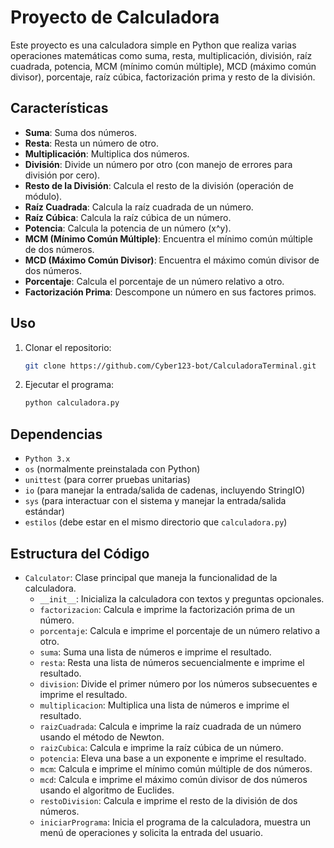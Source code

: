 # Proyecto de Calculadora

Este proyecto es una calculadora simple en Python que realiza varias operaciones matemáticas como suma, resta, multiplicación, división, raíz cuadrada, potencia, MCM (mínimo común múltiple), MCD (máximo común divisor), porcentaje, raíz cúbica, factorización prima y resto de la división.

## Características
- **Suma**: Suma dos números.
- **Resta**: Resta un número de otro.
- **Multiplicación**: Multiplica dos números.
- **División**: Divide un número por otro (con manejo de errores para división por cero).
- **Resto de la División**: Calcula el resto de la división (operación de módulo).
- **Raíz Cuadrada**: Calcula la raíz cuadrada de un número.
- **Raíz Cúbica**: Calcula la raíz cúbica de un número.
- **Potencia**: Calcula la potencia de un número (x^y).
- **MCM (Mínimo Común Múltiple)**: Encuentra el mínimo común múltiple de dos números.
- **MCD (Máximo Común Divisor)**: Encuentra el máximo común divisor de dos números.
- **Porcentaje**: Calcula el porcentaje de un número relativo a otro.
- **Factorización Prima**: Descompone un número en sus factores primos.

## Uso

1. Clonar el repositorio:
   ```bash
   git clone https://github.com/Cyber123-bot/CalculadoraTerminal.git
   ```

2. Ejecutar el programa:
   ```bash
   python calculadora.py
   ```

## Dependencias
- `Python 3.x`
- `os` (normalmente preinstalada con Python)
- `unittest` (para correr pruebas unitarias)
- `io` (para manejar la entrada/salida de cadenas, incluyendo StringIO)
- `sys` (para interactuar con el sistema y manejar la entrada/salida estándar)
- `estilos` (debe estar en el mismo directorio que `calculadora.py`)

## Estructura del Código

- `Calculator`: Clase principal que maneja la funcionalidad de la calculadora.
  - `__init__`: Inicializa la calculadora con textos y preguntas opcionales.
  - `factorizacion`: Calcula e imprime la factorización prima de un número.
  - `porcentaje`: Calcula e imprime el porcentaje de un número relativo a otro.
  - `suma`: Suma una lista de números e imprime el resultado.
  - `resta`: Resta una lista de números secuencialmente e imprime el resultado.
  - `division`: Divide el primer número por los números subsecuentes e imprime el resultado.
  - `multiplicacion`: Multiplica una lista de números e imprime el resultado.
  - `raizCuadrada`: Calcula e imprime la raíz cuadrada de un número usando el método de Newton.
  - `raizCubica`: Calcula e imprime la raíz cúbica de un número.
  - `potencia`: Eleva una base a un exponente e imprime el resultado.
  - `mcm`: Calcula e imprime el mínimo común múltiple de dos números.
  - `mcd`: Calcula e imprime el máximo común divisor de dos números usando el algoritmo de Euclides.
  - `restoDivision`: Calcula e imprime el resto de la división de dos números.
  - `iniciarPrograma`: Inicia el programa de la calculadora, muestra un menú de operaciones y solicita la entrada del usuario.